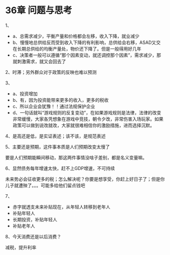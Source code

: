 # 36章 问题与思考

1、

- a、总需求减少，平衡产量和价格都会左移，收入下降，就业减少
- b、慢慢地总供给反而受到收入下降的有利影响，总供给会右移，ASAD又交在长期总供给的均衡产量处，物价还下降了。但是一般得用好几年
- c、决策者一般可以遵循“那个因素变动，就还调控那个因素”，需求减少，那就刺激需求，就又会回去了



2、时滞；另外群众对于政策的反映也难以预测



3、

- a、投资增加
- b、有，因为投资能带来更多的收入，更多的税收
- c、所以企业会犹豫！！通过法规保护企业
- d、一句话就叫“游戏规则的反复变动”，在如果游戏规则是法律，法律的改变非常缓慢，大家各凭想象在游戏中竞技，朝令夕改，非常伤害入场玩家。如果政策可以做到说改就改，大家就很难相信你的激励措施，进而选择沉默。



4、是高还是低，是实证表述；该不该，是规范表述



5、主要还是预期，这件事本质是人们预期改变太慢了

要是人们预期能瞬间移动，那这两件事情没啥子差别，都是名义变量嘛。



6、显然债务每年增速太快，赶不上GDP增速，不可持续

未来势必会征收更多的税；怎么解决呢？你要是想享受，你赶上好日子了；但是你儿子就遭殃了。。。可能多给他们留点钱吧



7、

- 赤字就透支未来补贴现在，从年轻人转移到老年人
- 补贴年轻人
- 长期投资，补贴年轻人
- 补贴老年人



8、今天消费还是以后消费？

减税，提升利率